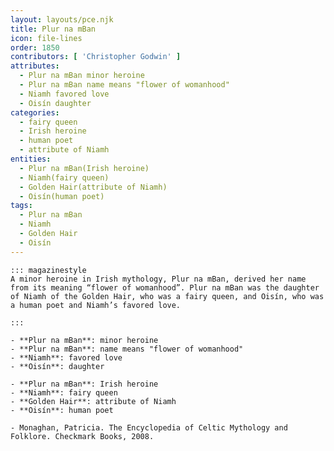 ```yaml
---
layout: layouts/pce.njk
title: Plur na mBan
icon: file-lines
order: 1850
contributors: [ 'Christopher Godwin' ]
attributes:
  - Plur na mBan minor heroine
  - Plur na mBan name means "flower of womanhood"
  - Niamh favored love
  - Oisín daughter
categories:
  - fairy queen
  - Irish heroine
  - human poet
  - attribute of Niamh
entities:
  - Plur na mBan(Irish heroine)
  - Niamh(fairy queen)
  - Golden Hair(attribute of Niamh)
  - Oisín(human poet)
tags:
  - Plur na mBan
  - Niamh
  - Golden Hair
  - Oisín
---
```

``` tab [group1:Info]
::: magazinestyle
A minor heroine in Irish mythology, Plur na mBan, derived her name from its meaning “flower of womanhood”. Plur na mBan was the daughter of Niamh of the Golden Hair, who was a fairy queen, and Oisín, who was a human poet and Niamh’s favored love.

:::
```
``` tab [group1:Attributes]
- **Plur na mBan**: minor heroine
- **Plur na mBan**: name means "flower of womanhood"
- **Niamh**: favored love
- **Oisín**: daughter
```
``` tab [group1:Entities]
- **Plur na mBan**: Irish heroine
- **Niamh**: fairy queen
- **Golden Hair**: attribute of Niamh
- **Oisín**: human poet
```
``` tab [group1:Sources]
- Monaghan, Patricia. The Encyclopedia of Celtic Mythology and Folklore. Checkmark Books, 2008.
```
